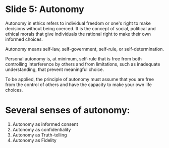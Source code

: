 # Slide 5: Autonomy

Autonomy in ethics refers to individual freedom or one's right to make decisions without being coerced. It is the concept of social, political and ethical morals that give individuals the rational right to make their own informed choices.

Autonomy means self-law, self-government, self-rule, or self-determination.

Personal autonomy is, at minimum, self-rule that is free from both controlling interference by others and from limitations, such as inadequate understanding, that prevent meaningful choice.

To be applied, the principle of autonomy must assume that you are free from the control of others and have the capacity to make your own life choices.

# Several senses of autonomy:

1. Autonomy as informed consent
2. Autonomy as confidentiality
3. Autonomy as Truth-telling
4. Autonomy as Fidelity
